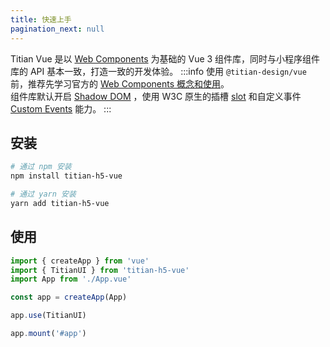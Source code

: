 ```yaml
---
title: 快速上手
pagination_next: null
---
```


Titian Vue 是以 [Web Components](https://developer.mozilla.org/en-US/docs/Web/Web_Components) 为基础的 Vue 3 组件库，同时与小程序组件库的 API 基本一致，打造一致的开发体验。
:::info
使用 `@titian-design/vue` 前，推荐先学习官方的 [Web Components 概念和使用](https://developer.mozilla.org/zh-CN/docs/Web/Web_Components)。<br />
组件库默认开启 [Shadow DOM](https://developer.mozilla.org/en-US/docs/Web/Web_Components/Using_shadow_DOM) ，使用 W3C 原生的插槽 [slot](https://developer.mozilla.org/en-US/docs/Web/API/Element/slot) 和自定义事件 [Custom Events](https://developer.mozilla.org/en-US/docs/Web/API/CustomEvent ) 能力。
::: 

## 安装

```bash showLineNumbers
# 通过 npm 安装
npm install titian-h5-vue

# 通过 yarn 安装
yarn add titian-h5-vue
```

## 使用

```js showLineNumbers
import { createApp } from 'vue'
import { TitianUI } from 'titian-h5-vue'
import App from './App.vue'

const app = createApp(App)

app.use(TitianUI)

app.mount('#app')
```
